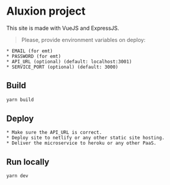 
# Aluxion project

This site is made with VueJS and ExpressJS.

> Please, provide environment variables on deploy:

    * EMAIL (for emt)
    * PASSWORD (for emt)
    * API_URL (optional) (default: localhost:3001)
    * SERVICE_PORT (optional) (default: 3000)

## Build 

```bash
yarn build
```

## Deploy

    * Make sure the API_URL is correct.
    * Deploy site to netlify or any other static site hosting.
    * Deliver the microservice to heroku or any other PaaS.

## Run locally

```bash
yarn dev
```